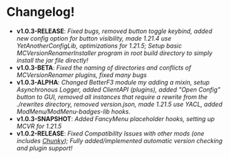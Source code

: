 # Changelog!

- **v1.0.3-RELEASE**: _Fixed bugs, removed button toggle keybind, added new config option for button visibility, made 1.21.4 use YetAnotherConfigLib, optimizations for 1.21.5; Setup basic MCVersionRenamerInstaller program in root build directory to simply install the jar file directly!_
- **v1.0.3-BETA**: _Fixed the naming of directories and conflicts of MCVersionRenamer plugins, fixed many bugs_
- **v1.0.3-ALPHA**: _Changed BetterF3 module my adding a mixin, setup Asynchronous Logger, added ClientAPI (plugins), added "Open Config" button to GUI, removed all instances that require a rewrite from the ./rewrites directory, removed version.json, made 1.21.5 use YACL, added ModMenu/ModMenu-badges-lib hooks._
- **v1.0.3-SNAPSHOT**: _Added FancyMenu placeholder hooks, setting up MCVR for 1.21.5_
- **v1.0.2-RELEASE**: _Fixed Compatibility Issues with other mods (one includes [Chunky](https://modrinth.com/mod/chunky)); Fully added/implemented automatic version checking and plugin support!_